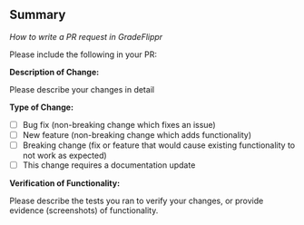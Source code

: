 ## Summary

_How to write a PR request in GradeFlippr_


Please include the following in your PR:

**Description of Change:**

Please describe your changes in detail

**Type of Change:**
- [ ] Bug fix (non-breaking change which fixes an issue)
- [ ] New feature (non-breaking change which adds functionality)
- [ ] Breaking change (fix or feature that would cause existing functionality to not work as expected)
- [ ] This change requires a documentation update

**Verification of Functionality:**

Please describe the tests you ran to verify your changes, or provide evidence (screenshots) of functionality.
